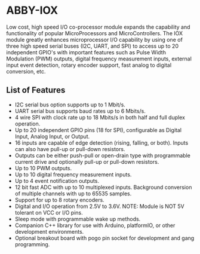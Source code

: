 # ABBY-IOX
Low cost, high speed I/O co-processor module expands the capability and functionality of popular MicroProcessors and MicroControllers. 
The IOX module greatly enhances microprocessor I/O capability by using one of three high speed serial buses (I2C, UART, and SPI) to access up to 20 independent GPIO's with important features such as Pulse Width Modulation (PWM) outputs, digital frequency measurement inputs, external input event detection, rotary encoder support, fast analog to digital conversion, etc.
## List of Features
- I2C serial bus option supports up to 1 Mbit/s.
- UART serial bus supports baud rates up to 6 Mbits/s.
- 4 wire SPI with clock rate up to 18 Mbits/s in both half and full duplex operation.
- Up to 20 independent GPIO pins (18 for SPI), configurable as Digital Input, Analog Input, or Output.
- 16 inputs are capable of edge detection (rising, falling, or both). Inputs can also have pull-up or pull-down resistors.
- Outputs can be either push-pull or open-drain type with programmable current drive and optionally pull-up or pull-down resistors.
- Up to 10 PWM outputs.
- Up to 10 digital frequency measurement inputs.
- Up to 4 event notification outputs.
- 12 bit fast ADC with up to 10 multiplexed inputs. Background conversion of multiple channels with up to 65535 samples.
- Support for up to 8 rotary encoders.
- Digital and I/O operation from 2.5V to 3.6V. NOTE: Module is NOT 5V tolerant on VCC or I/O pins.
- Sleep mode with programmable wake up methods.
- Companion C++ library for use with Arduino, platformIO, or other development environments.
- Optional breakout board with pogo pin socket for development and gang programming.
